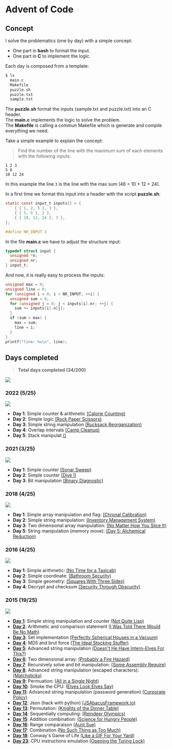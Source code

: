 # Advent of Code

## Concept

I solve the problematics (one by day) with a simple concept:
  + One part in **bash** to format the input.
  + One part in **C** to implement the logic.

Each day is composed from a template:

``` bash
$ ls
  main.c
  Makefile
  puzzle.sh
  puzzle.txt
  sample.txt
```

The **puzzle.sh** format the inputs (sample.txt and puzzle.txt) into an C header.  
The **main.c** implements the logic to solve the problem.  
The **Makefile** is calling a commun Makefile which is generate and compile everything we need.

Take a simple example to explain the concept:

> Find the number of the line with the maximum sum of each elements with the following inputs:

``` text
1 2 3
5 6
10 12 24
```

In this example the line ``3`` is the line with the max sum (46 = 10 + 12 + 24).

In a first time we format this input into a header with the script **puzzle.sh**:

``` c
static const input_t inputs[] = {
    { { 1, 2, 3 }, 3 },
    { { 5, 6 }, 2 },
    { { 10, 12, 24 }, 3 },
};

#define NR_INPUT 3
```

In the file **main.c** we have to adjust the structure input:

``` c
typedef struct input {
  unsigned *n;
  unsigned nr;
} input_t;
```

And now, it is really easy to process the inputs:

``` c
unsigned max = 0;
unsigned line = 0;
for (unsigned i = 0; i < NR_INPUT; ++i) {
  unsigned sum = 0;
  for (unsigned j = 0; j < inputs[i].nr; ++j) {
    sum += inputs[i].n[j];
  }
  if (sum > max) {
    max = sum;
    line = i;
  }
}
printf("line: %u\n", line);
```

## Days completed

> **Total days completed (34/200)**

![](https://geps.dev/progress/17)

### 2022 (5/25)

![](https://geps.dev/progress/20)

 + **Day 1**: Simple counter & arithmetic [(Calorie Counting)](https://adventofcode.com/2022/day/1)
 + **Day 2**: Simple logic [(Rock Paper Scissors)](https://adventofcode.com/2022/day/2)
 + **Day 3**: Simple string manipulation [(Rucksack Reorganization)](https://adventofcode.com/2022/day/3)
 + **Day 4**: Overlap intervals [(Camp Cleanup)](https://adventofcode.com/2022/day/4)
 + **Day 5**: Stack manipulat [()](https://adventofcode.com/2022/day/5)

### 2021 (3/25) 

![](https://geps.dev/progress/12)

 + **Day 1**: Simple counter [(Sonar Sweep)](https://adventofcode.com/2021/day/1)
 + **Day 2**: Simple counter [(Dive !)](https://adventofcode.com/2021/day/2)
 + **Day 3**: Bit manipulation [(Binary Diagnostic)](https://adventofcode.com/2021/day/3)

### 2018 (4/25)

![](https://geps.dev/progress/16)

 + **Day 1**: Simple array manipulation and flag: [(Chronal Calibration)](https://adventofcode.com/2018/day/1)
 + **Day 2**: Simple string manipulation: [(Inventory Management System)](https://adventofcode.com/2018/day/2)
 + **Day 3**: Two dimensional array manipulation: [(No Matter How You Slice It)](https://adventofcode.com/2018/day/3)
 + **Day 5**: String manipulation (memory move): [(Day 5: Alchemical Reduction)](https://adventofcode.com/2018/day/5)

### 2016 (4/25)

![](https://geps.dev/progress/16)

 + **Day 1**: Simple arithmetic: [(No Time for a Taxicab)](https://adventofcode.com/2016/day/1)
 + **Day 2**: Simple coordinate: [(Bathroom Security)](https://adventofcode.com/2016/day/2) 
 + **Day 3**: Simple geometry: [(Squares With Three Sides)](https://adventofcode.com/2016/day/3)
 + **Day 4**: Decrypt and checksum [(Security Through Obscurity)](https://adventofcode.com/2016/day/4) 

### 2015 (19/25)

![](https://geps.dev/progress/76)

 + [**Day 1**](https://github.com/lunatikub/adventofcode/tree/master/2015/day_1): Simple string manipulation and counter [(Not Quite Lisp)](https://adventofcode.com/2015/day/1)
 + [**Day 2**](https://github.com/lunatikub/adventofcode/tree/master/2015/day_2): Arithmetic and comparison statement [(I Was Told There Would Be No Math)](https://adventofcode.com/2015/day/2)
 + [**Day 3**](https://github.com/lunatikub/adventofcode/tree/master/2015/day_3): Set implementation [(Perfectly Spherical Houses in a Vacuum)](https://adventofcode.com/2015/day/3)
 + [**Day 4**](https://github.com/lunatikub/adventofcode/tree/master/2015/day_4): MD5 and brut force [(The Ideal Stocking Stuffer)](https://adventofcode.com/2015/day/4)
 + [**Day 5**](https://github.com/lunatikub/adventofcode/tree/master/2015/day_5): Advanced string manipulation [(Doesn't He Have Intern-Elves For This?)](https://adventofcode.com/2015/day/5)
 + [**Day 6**](https://github.com/lunatikub/adventofcode/tree/master/2015/day_6): Two dimensional array: [(Probably a Fire Hazard)](https://adventofcode.com/2015/day/6)
 + [**Day 7**](https://github.com/lunatikub/adventofcode/tree/master/2015/day_7): Recursively solve and bit manipulation: [(Some Assembly Require)](https://adventofcode.com/2015/day/7)
 + [**Day 8**](https://github.com/lunatikub/adventofcode/tree/master/2015/day_8): Advanced string manipulation (escaped characters): [(Matchsticks)](https://adventofcode.com/2015/day/8)
 + [**Day 9**](https://github.com/lunatikub/adventofcode/tree/master/2015/day_9): Permuation: [(All in a Single Night)](https://adventofcode.com/2015/day/9)
 + [**Day 10**](https://github.com/lunatikub/adventofcode/tree/master/2015/day_10): Smoke the CPU: [(Elves Look Elves Say)](https://adventofcode.com/2015/day/10)
 + [**Day 11**](https://github.com/lunatikub/adventofcode/tree/master/2015/day_11): Advanced string manipulation (password generation) [(Corporate Policy)](https://adventofcode.com/2015/day/11)
 + [**Day 12**](https://github.com/lunatikub/adventofcode/tree/master/2015/day_12): Json (hack with python) [(JSAbacusFramework.io)](https://adventofcode.com/2015/day/12)
 + [**Day 13**](https://github.com/lunatikub/adventofcode/tree/master/2015/day_13): Permutation: [(Knights of the Dinner Table)](https://adventofcode.com/2015/day/13)
 + [**Day 14**](https://github.com/lunatikub/adventofcode/tree/master/2015/day_14): Sequentially computing: [(Reindeer Olympics)](https://adventofcode.com/2015/day/14)
 + [**Day 15**](https://github.com/lunatikub/adventofcode/tree/master/2015/day_15): Addition combination: [(Science for Hungry People)](https://adventofcode.com/2015/day/15)
 + [**Day 16**](https://github.com/lunatikub/adventofcode/tree/master/2015/day_16): Range comparaison [(Aunt Sue)](https://adventofcode.com/2015/day/16)
 + [**Day 17**](https://github.com/lunatikub/adventofcode/tree/master/2015/day_17): Combination [(No Such Thing as Too Much)](https://adventofcode.com/2015/day/17)
 + [**Day 18**](https://github.com/lunatikub/adventofcode/tree/master/2015/day_18): Conway's Game of Life [(Like a GIF For Your Yard)](https://adventofcode.com/2015/day/18)
 + [**Day 23**](https://github.com/lunatikub/adventofcode/tree/master/2015/day_23): CPU instructions emulation [(Opening the Turing Lock)](https://adventofcode.com/2015/day/23)
